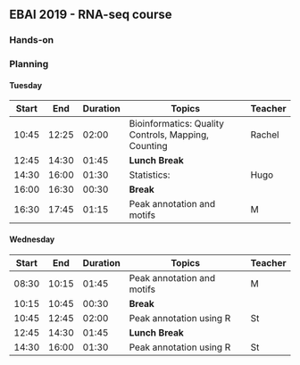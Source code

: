 ## EBAI 2019 - RNA-seq course

### Hands-on


### Planning

#### Tuesday
| **Start** | **End** | **Duration** | **Topics** | **Teacher** |
| -------- | --------- | --------- | ----------- | ----------- |
| 10:45 | 12:25 | 02:00 | Bioinformatics: Quality Controls, Mapping, Counting | Rachel |
| 12:45 | 14:30 | 01:45 | **Lunch Break** |  |
| 14:30 | 16:00 | 01:30 | Statistics: | Hugo |
| 16:00 | 16:30 | 00:30 | **Break** |  |
| 16:30 | 17:45 | 01:15 | Peak annotation and motifs | M |

#### Wednesday
| **Start** | **End** | **Duration** | **Topics** | **Teacher** |
| -------- | --------- | --------- | ----------- | ----------- |
| 08:30 | 10:15 | 01:45 | Peak annotation and motifs | M |
| 10:15 | 10:45 | 00:30 | **Break** |  |
| 10:45 | 12:45 | 02:00 | Peak annotation using R | St |
| 12:45 | 14:30 | 01:45 | **Lunch Break** |  |
| 14:30 | 16:00 | 01:30 | Peak annotation using R | St |
